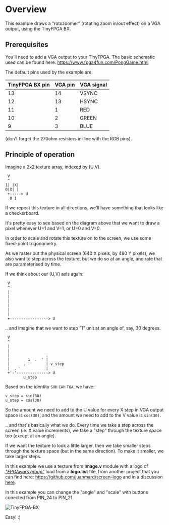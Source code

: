 # Overview

This example draws a "rotozoomer" (rotating zoom in/out effect) on a VGA output, using the TinyFPGA BX.

## Prerequisites

You'll need to add a VGA output to your TinyFPGA.  The basic schematic used
can be found here: https://www.fpga4fun.com/PongGame.html

The default pins used by the example are:

| TinyFPGA BX pin | VGA pin | VGA signal |
|-----------------|---------|------------|
| 13 | 14 | VSYNC |
| 12 | 13 | HSYNC |
| 11 | 1 | RED |
| 10 | 2 | GREEN |
| 9 | 3 | BLUE |

(don't forget the 270ohm resistors in-line with the RGB pins).

## Principle of operation

Imagine a 2x2 texture array, indexed by (U,V).

```
 V
 ^
1| |X|
0|X| |
 +-----> U
  0 1
```

If we repeat this texture in all directions, we'll have something
that looks like a checkerboard.

It's pretty easy to see based on the diagram above that we want to draw a pixel whenever U=1 and V=1, or U=0 and V=0.

In order to scale and rotate this texture on to the screen, we
use some fixed-point trigonometry.

As we raster out the physical screen (640 X pixels, by 480 Y pixels), we also want to step across the texture, but we do so at an angle, and rate that are parameterised by time.

If we think about our (U,V) axis again:

```
 V
 ^
 |
 |
 |
 |
 |
 |
 +-----------------> U
```

.. and imagine that we want to step "1" unit at an angle of, say, 30 degrees.

```
 V
 ^
 |           
 |        
 |                .       
 |        1  .  ' |      
 |      . '       | v_step
 |  . '           |
 +'-'--------------> U
        u_step

```     

Based on the identity `SOH` `CAH` `TOA`, we have:

```
v_step = sin(30)
u_step = cos(30)
```

So the amount we need to add to the U value for every X step in VGA output space is `cos(30)`, and the amount we need to add to the V value is `sin(30)`.

.. and that's basically what we do.  Every time we take a step across the screen (ie. X value increments), we take a "step" through the texture space too (except at an angle).

If we want the texture to look a little larger, then we take smaller steps through the texture space (but in the same direction).  To make it smaller, we take larger steps.

In this example we use a texture from **image.v** module with a logo of [_"FPGAwars group"_](https://groups.google.com/d/forum/fpga-wars-explorando-el-lado-libre) load from a **logo.list** file, from another project that you can find here: https://github.com/juanmard/screen-logo and in a discussion [here](https://groups.google.com/d/topic/fpga-wars-explorando-el-lado-libre/BvualDM5XCk/discussion).

In this example you can change the "angle" and "scale" with buttons conected from PIN_24 to PIN_21.

![TinyFPGA-BX](https://raw.githubusercontent.com/juanmard/tinyfpga-bx-demos/develop/examples/rotozoomer4/doc/TinyFPGA-BX.jpg)

Easy! :)
